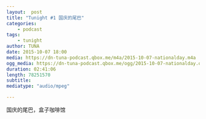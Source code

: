 ```yaml
---
layout:  post
title: "Tunight #1 国庆的尾巴"
categories:
    - podcast
tags:
    - tunight
author: TUNA
date: 2015-10-07 18:00
media: https://dn-tuna-podcast.qbox.me/m4a/2015-10-07-nationalday.m4a
ogg_media: https://dn-tuna-podcast.qbox.me/ogg/2015-10-07-nationalday.ogg
duration: 02:41:06
length: 78251570
subtitle: 
mediatype: "audio/mpeg"

---
```


国庆的尾巴，盒子咖啡馆
